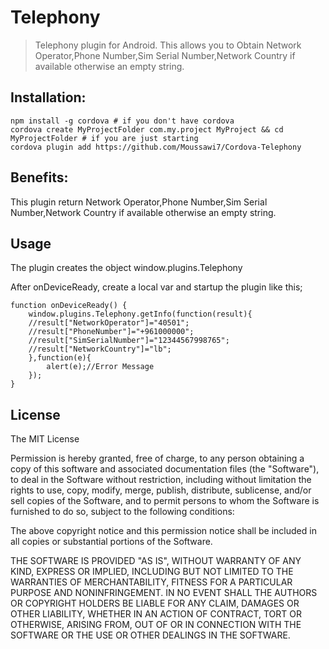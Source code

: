 # Telephony

> Telephony plugin for Android. This allows you to Obtain Network Operator,Phone Number,Sim Serial Number,Network Country if available otherwise an empty string.

## Installation:

    npm install -g cordova # if you don't have cordova
    cordova create MyProjectFolder com.my.project MyProject && cd MyProjectFolder # if you are just starting
    cordova plugin add https://github.com/Moussawi7/Cordova-Telephony

## Benefits:
This plugin return Network Operator,Phone Number,Sim Serial Number,Network Country if available otherwise an empty string.
	
## Usage
The plugin creates the object window.plugins.Telephony

After onDeviceReady, create a local var and startup the plugin like this;

	function onDeviceReady() {
   	    window.plugins.Telephony.getInfo(function(result){
		//result["NetworkOperator"]="40501";
		//result["PhoneNumber"]="+961000000";
		//result["SimSerialNumber"]="12344567998765";
		//result["NetworkCountry"]="lb";
		},function(e){
			alert(e);//Error Message
		});
	}

## License ##

The MIT License

Permission is hereby granted, free of charge, to any person obtaining a copy
of this software and associated documentation files (the "Software"), to deal
in the Software without restriction, including without limitation the rights
to use, copy, modify, merge, publish, distribute, sublicense, and/or sell
copies of the Software, and to permit persons to whom the Software is
furnished to do so, subject to the following conditions:

The above copyright notice and this permission notice shall be included in
all copies or substantial portions of the Software.

THE SOFTWARE IS PROVIDED "AS IS", WITHOUT WARRANTY OF ANY KIND, EXPRESS OR
IMPLIED, INCLUDING BUT NOT LIMITED TO THE WARRANTIES OF MERCHANTABILITY,
FITNESS FOR A PARTICULAR PURPOSE AND NONINFRINGEMENT. IN NO EVENT SHALL THE
AUTHORS OR COPYRIGHT HOLDERS BE LIABLE FOR ANY CLAIM, DAMAGES OR OTHER
LIABILITY, WHETHER IN AN ACTION OF CONTRACT, TORT OR OTHERWISE, ARISING FROM,
OUT OF OR IN CONNECTION WITH THE SOFTWARE OR THE USE OR OTHER DEALINGS IN
THE SOFTWARE.